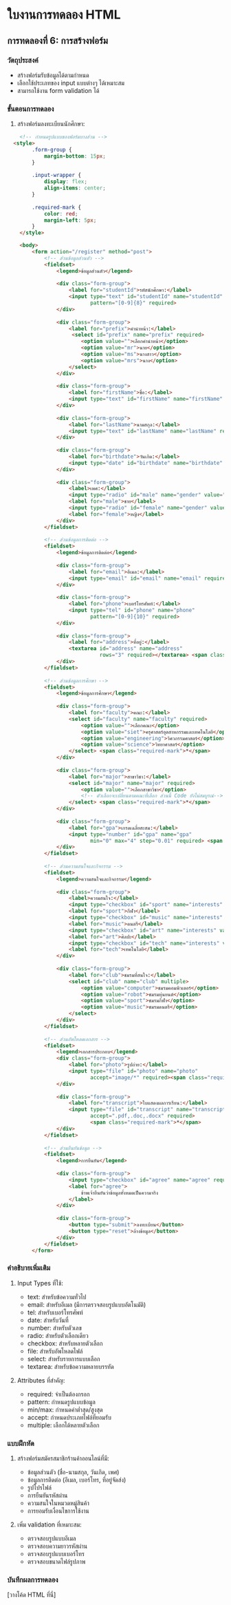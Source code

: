 # ใบงานการทดลอง HTML

## การทดลองที่ 6: การสร้างฟอร์ม
### วัตถุประสงค์
- สร้างฟอร์มรับข้อมูลได้ตามกำหนด
- เลือกใช้ประเภทของ input แบบต่างๆ ได้เหมาะสม
- สามารถใช้งาน form validation ได้

### ขั้นตอนการทดลอง
1. สร้างฟอร์มลงทะเบียนนักศึกษา:
```html
    <!-- กำหนดรูปแบบของฟอร์มบางส่วน -->
  <style>
        .form-group {
            margin-bottom: 15px;
        }
        
        .input-wrapper {
            display: flex;
            align-items: center;
        }
        
        .required-mark {
            color: red;
            margin-left: 5px;
        }
    </style>

    <body>
        <form action="/register" method="post">
            <!-- ส่วนข้อมูลส่วนตัว -->
            <fieldset>
                <legend>ข้อมูลส่วนตัว</legend>
                
                <div class="form-group">
                    <label for="studentId">รหัสนักศึกษา:</label>
                    <input type="text" id="studentId" name="studentId" 
                           pattern="[0-9]{8}" required>
                </div>
        
                <div class="form-group">
                    <label for="prefix">คำนำหน้า:</label>
                     <select id="prefix" name="prefix" required>
                        <option value="">เลือกคำนำหน้า</option>
                        <option value="mr">นาย</option>
                        <option value="ms">นางสาว</option>
                        <option value="mrs">นาง</option>
                    </select>
                </div>
        
                <div class="form-group">
                    <label for="firstName">ชื่อ:</label>
                    <input type="text" id="firstName" name="firstName" required>
                </div>
        
                <div class="form-group">
                    <label for="lastName">นามสกุล:</label>
                    <input type="text" id="lastName" name="lastName" required>
                </div>
        
                <div class="form-group">
                    <label for="birthdate">วันเกิด:</label>
                    <input type="date" id="birthdate" name="birthdate" required>
                </div>
        
                <div class="form-group">
                    <label>เพศ:</label>
                    <input type="radio" id="male" name="gender" value="male" required>
                    <label for="male">ชาย</label>
                    <input type="radio" id="female" name="gender" value="female">
                    <label for="female">หญิง</label>
                </div>
            </fieldset>
        
            <!-- ส่วนข้อมูลการติดต่อ -->
            <fieldset>
                <legend>ข้อมูลการติดต่อ</legend>
        
                <div class="form-group">
                    <label for="email">อีเมล:</label>
                    <input type="email" id="email" name="email" required>
                </div>
        
                <div class="form-group">
                    <label for="phone">เบอร์โทรศัพท์:</label>
                    <input type="tel" id="phone" name="phone" 
                           pattern="[0-9]{10}" required>
                </div>
        
                <div class="form-group">
                    <label for="address">ที่อยู่:</label>
                    <textarea id="address" name="address" 
                              rows="3" required></textarea> <span class="required-mark">*</span>
                </div>
            </fieldset>
        
            <!-- ส่วนข้อมูลการศึกษา -->
            <fieldset>
                <legend>ข้อมูลการศึกษา</legend>
        
                <div class="form-group">
                    <label for="faculty">คณะ:</label>
                    <select id="faculty" name="faculty" required>
                        <option value="">เลือกคณะ</option>
                        <option value="siet">ครุศาสตร์อุตสาหกรรมและเทคโนโลยี</option>
                        <option value="engineering">วิศวกรรมศาสตร์</option>
                        <option value="science">วิทยาศาสตร์</option>
                    </select> <span class="required-mark">*</span>
                </div>
        
                <div class="form-group">
                    <label for="major">สาขาวิชา:</label>
                    <select id="major" name="major" required>
                        <option value="">เลือกสาขาวิชา</option>
                        <!-- ตัวเลือกจะเปลี่ยนตามคณะที่เลือก ส่วนนี้ Code ยังไม่สมบูรณ์-->
                    </select> <span class="required-mark">*</span>
                </div>
        
                <div class="form-group">
                    <label for="gpa">เกรดเฉลี่ยสะสม:</label>
                    <input type="number" id="gpa" name="gpa" 
                           min="0" max="4" step="0.01" required> <span class="required-mark">*</span>
                </div>
            </fieldset>
        
            <!-- ส่วนความสนใจและกิจกรรม -->
            <fieldset>
                <legend>ความสนใจและกิจกรรม</legend>
        
                <div class="form-group">
                    <label>ความสนใจ:</label>
                    <input type="checkbox" id="sport" name="interests" value="sport">
                    <label for="sport">กีฬา</label>
                    <input type="checkbox" id="music" name="interests" value="music">
                    <label for="music">ดนตรี</label>
                    <input type="checkbox" id="art" name="interests" value="art">
                    <label for="art">ศิลปะ</label>
                    <input type="checkbox" id="tech" name="interests" value="tech">
                    <label for="tech">เทคโนโลยี</label>
                </div>
        
                <div class="form-group">
                    <label for="club">ชมรมที่สนใจ:</label>
                    <select id="club" name="club" multiple>
                        <option value="computer">ชมรมคอมพิวเตอร์</option>
                        <option value="robot">ชมรมหุ่นยนต์</option>
                        <option value="sport">ชมรมกีฬา</option>
                        <option value="music">ชมรมดนตรี</option>
                    </select>
                </div>
            </fieldset>
        
            <!-- ส่วนอัพโหลดเอกสาร -->
            <fieldset>
                <legend>เอกสารประกอบ</legend>
                <div class="form-group">
                    <label for="photo">รูปถ่าย:</label>
                    <input type="file" id="photo" name="photo" 
                           accept="image/*" required><span class="required-mark">*</span>
                </div>
        
                <div class="form-group">
                    <label for="transcript">ใบแสดงผลการเรียน:</label>
                    <input type="file" id="transcript" name="transcript" 
                           accept=".pdf,.doc,.docx" required>
                           <span class="required-mark">*</span>
                </div>
            </fieldset>
        
            <!-- ส่วนยืนยันข้อมูล -->
            <fieldset>
                <legend>การยืนยัน</legend>
        
                <div class="form-group">
                    <input type="checkbox" id="agree" name="agree" required>
                    <label for="agree">
                        ข้าพเจ้ายืนยันว่าข้อมูลทั้งหมดเป็นความจริง
                    </label>
                </div>
        
                <div class="form-group">
                    <button type="submit">ลงทะเบียน</button>
                    <button type="reset">ล้างข้อมูล</button>
                </div>
            </fieldset>
        </form>
```

### คำอธิบายเพิ่มเติม
1. Input Types ที่ใช้:
   - text: สำหรับข้อความทั่วไป
   - email: สำหรับอีเมล (มีการตรวจสอบรูปแบบอัตโนมัติ)
   - tel: สำหรับเบอร์โทรศัพท์
   - date: สำหรับวันที่
   - number: สำหรับตัวเลข
   - radio: สำหรับตัวเลือกเดียว
   - checkbox: สำหรับหลายตัวเลือก
   - file: สำหรับอัพโหลดไฟล์
   - select: สำหรับรายการแบบเลือก
   - textarea: สำหรับข้อความหลายบรรทัด

2. Attributes ที่สำคัญ:
   - required: จำเป็นต้องกรอก
   - pattern: กำหนดรูปแบบข้อมูล
   - min/max: กำหนดค่าต่ำสุด/สูงสุด
   - accept: กำหนดประเภทไฟล์ที่ยอมรับ
   - multiple: เลือกได้หลายตัวเลือก

### แบบฝึกหัด
1. สร้างฟอร์มสมัครสมาชิกร้านค้าออนไลน์ที่มี:
   - ข้อมูลส่วนตัว (ชื่อ-นามสกุล, วันเกิด, เพศ)
   - ข้อมูลการติดต่อ (อีเมล, เบอร์โทร, ที่อยู่จัดส่ง)
   - รูปโปรไฟล์
   - การยืนยันรหัสผ่าน
   - ความสนใจในหมวดหมู่สินค้า
   - การยอมรับเงื่อนไขการใช้งาน

2. เพิ่ม validation ที่เหมาะสม:
   - ตรวจสอบรูปแบบอีเมล
   - ตรวจสอบความยาวรหัสผ่าน
   - ตรวจสอบรูปแบบเบอร์โทร
   - ตรวจสอบขนาดไฟล์รูปภาพ

### บันทึกผลการทดลอง
[วางโค้ด HTML ที่นี่]

<!DOCTYPE html>
<html lang="th">
<head>
    <meta charset="UTF-8">
    <title>ฟอร์มสมัครสมาชิก</title>
    <style>
        .form-group {
            margin-bottom: 15px;
        }
        
        .input-wrapper {
            display: flex;
            align-items: center;
        }
        
        .required-mark {
            color: red;
            margin-left: 5px;
        }
        
        .error {
            color: red;
            font-size: 12px;
        }
    </style>
    <script>
        // ฟังก์ชันการตรวจสอบรหัสผ่าน
        function validateForm() {
            var email = document.getElementById("email").value;
            var password = document.getElementById("password").value;
            var phone = document.getElementById("phone").value;
            var profilePic = document.getElementById("profilePic").files[0];
            var errorMessage = "";

            // ตรวจสอบรูปแบบอีเมล
            var emailPattern = /^[a-zA-Z0-9._-]+@[a-zA-Z0-9.-]+\.[a-zA-Z]{2,6}$/;
            if (!emailPattern.test(email)) {
                errorMessage += "กรุณากรอกอีเมลให้ถูกต้อง.\n";
            }

            // ตรวจสอบรหัสผ่าน
            if (password.length < 8) {
                errorMessage += "รหัสผ่านต้องมีความยาวอย่างน้อย 8 ตัวอักษร.\n";
            }

            // ตรวจสอบรูปแบบเบอร์โทร
            var phonePattern = /^[0-9]{10}$/;
            if (!phonePattern.test(phone)) {
                errorMessage += "กรุณากรอกเบอร์โทรให้ถูกต้อง.\n";
            }

            // ตรวจสอบขนาดไฟล์รูปโปรไฟล์
            if (profilePic && profilePic.size > 2 * 1024 * 1024) { // 2MB
                errorMessage += "ขนาดไฟล์รูปโปรไฟล์ไม่ควรเกิน 2MB.\n";
            }

            if (errorMessage != "") {
                alert(errorMessage);
                return false; // ป้องกันการส่งฟอร์ม
            }
            return true; // ส่งฟอร์ม
        }
    </script>
</head>
<body>
    <h1>ฟอร์มสมัครสมาชิกร้านค้าออนไลน์</h1>
    <form action="/register" method="post" onsubmit="return validateForm()">
        <fieldset>
            <legend>ข้อมูลส่วนตัว</legend>
            <div class="form-group">
                <label for="firstName">ชื่อ:</label>
                <input type="text" id="firstName" name="firstName" required>
            </div>
            <div class="form-group">
                <label for="lastName">นามสกุล:</label>
                <input type="text" id="lastName" name="lastName" required>
            </div>
            <div class="form-group">
                <label for="birthdate">วันเกิด:</label>
                <input type="date" id="birthdate" name="birthdate" required>
            </div>
            <div class="form-group">
                <label>เพศ:</label>
                <input type="radio" id="male" name="gender" value="male" required>
                <label for="male">ชาย</label>
                <input type="radio" id="female" name="gender" value="female">
                <label for="female">หญิง</label>
            </div>
        </fieldset>

        <fieldset>
            <legend>ข้อมูลการติดต่อ</legend>
            <div class="form-group">
                <label for="email">อีเมล:</label>
                <input type="email" id="email" name="email" required>
            </div>
            <div class="form-group">
                <label for="phone">เบอร์โทรศัพท์:</label>
                <input type="tel" id="phone" name="phone" pattern="[0-9]{10}" required>
            </div>
            <div class="form-group">
                <label for="address">ที่อยู่จัดส่ง:</label>
                <textarea id="address" name="address" rows="3" required></textarea>
            </div>
        </fieldset>

        <fieldset>
            <legend>รูปโปรไฟล์</legend>
            <div class="form-group">
                <label for="profilePic">อัพโหลดรูปโปรไฟล์:</label>
                <input type="file" id="profilePic" name="profilePic" accept="image/*" required>
                <p class="error">ขนาดไฟล์รูปโปรไฟล์ไม่ควรเกิน 2MB</p>
            </div>
        </fieldset>

        <fieldset>
            <legend>การยืนยันรหัสผ่าน</legend>
            <div class="form-group">
                <label for="password">รหัสผ่าน:</label>
                <input type="password" id="password" name="password" minlength="8" required>
            </div>
            <div class="form-group">
                <label for="confirmPassword">ยืนยันรหัสผ่าน:</label>
                <input type="password" id="confirmPassword" name="confirmPassword" minlength="8" required>
            </div>
        </fieldset>

        <fieldset>
            <legend>ความสนใจในหมวดหมู่สินค้า</legend>
            <div class="form-group">
                <label>หมวดหมู่สินค้าที่สนใจ:</label>
                <input type="checkbox" id="electronics" name="interests" value="electronics">
                <label for="electronics">อิเล็กทรอนิกส์</label>
                <input type="checkbox" id="fashion" name="interests" value="fashion">
                <label for="fashion">แฟชั่น</label>
                <input type="checkbox" id="home" name="interests" value="home">
                <label for="home">ของตกแต่งบ้าน</label>
            </div>
        </fieldset>

        <fieldset>
            <legend>การยอมรับเงื่อนไขการใช้งาน</legend>
            <div class="form-group">
                <input type="checkbox" id="agree" name="agree" required>
                <label for="agree">ข้าพเจ้ายอมรับเงื่อนไขการใช้งาน</label>
            </div>
        </fieldset>

        <div class="form-group">
            <button type="submit">สมัครสมาชิก</button>
        </div>
    </form>
</body>
</html>

[วางภาพ screenshot ที่นี่]
![lab 6](https://github.com/user-attachments/assets/895693a4-f7af-439b-ab50-a07a31eeff98)




